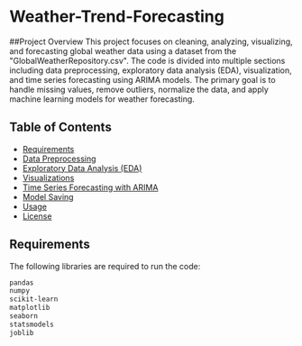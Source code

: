 # Weather-Trend-Forecasting

 ##Project Overview
This project focuses on cleaning, analyzing, visualizing, and forecasting global weather data using a dataset from the "GlobalWeatherRepository.csv". The code is divided into multiple sections including data preprocessing, exploratory data analysis (EDA), visualization, and time series forecasting using ARIMA models. The primary goal is to handle missing values, remove outliers, normalize the data, and apply machine learning models for weather forecasting.


## Table of Contents
- [Requirements](#requirements)
- [Data Preprocessing](#data-preprocessing)
- [Exploratory Data Analysis (EDA)](#exploratory-data-analysis-eda)
- [Visualizations](#visualizations)
- [Time Series Forecasting with ARIMA](#time-series-forecasting-with-arima)
- [Model Saving](#model-saving)
- [Usage](#usage)
- [License](#license)

## Requirements
The following libraries are required to run the code:

```bash
pandas
numpy
scikit-learn
matplotlib
seaborn
statsmodels
joblib
